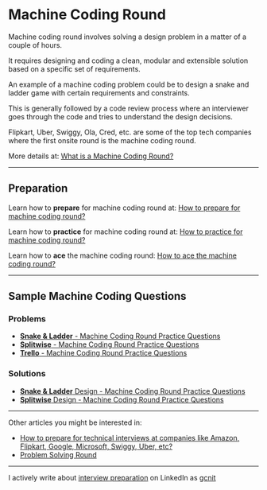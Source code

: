 # Machine Coding Round

Machine coding round involves solving a design problem in a matter of a couple of hours.

It requires designing and coding a clean, modular and extensible solution based on a specific set of requirements.

An example of a machine coding problem could be to design a snake and ladder game with certain requirements and constraints.

This is generally followed by a code review process where an interviewer goes through the code and tries to understand the design decisions.

Flipkart, Uber, Swiggy, Ola, Cred, etc. are some of the top tech companies where the first onsite round is the machine coding round.

More details at: [What is a Machine Coding Round?](https://workat.tech/machine-coding/article/what-is-a-machine-coding-round-omfn1w54ojlg)

---
## Preparation

Learn how to **prepare** for machine coding round at: [How to prepare for machine coding round?](https://workat.tech/machine-coding/article/how-to-prepare-for-machine-coding-round-naf2ih7a9e5l)

Learn how to **practice** for machine coding round at: [How to practice for machine coding round?](https://workat.tech/machine-coding/article/how-to-practice-for-machine-coding-kp0oj3sw2jca)

Learn how to **ace** the machine coding round: [How to ace the machine coding round?](https://workat.tech/machine-coding/article/how-to-ace-machine-coding-round-hi8lnpp8tlmo)

---
## Sample Machine Coding Questions

### Problems
- [**Snake & Ladder** - Machine Coding Round Practice Questions](https://workat.tech/machine-coding/practice/snake-and-ladder-problem-zgtac9lxwntg)
- [**Splitwise** - Machine Coding Round Practice Questions](https://workat.tech/machine-coding/practice/splitwise-problem-0kp2yneec2q2)
- [**Trello** - Machine Coding Round Practice Questions](https://workat.tech/machine-coding/practice/trello-problem-t0nwwqt61buz)

### Solutions
- [**Snake & Ladder** Design - Machine Coding Round Practice Questions](https://workat.tech/machine-coding/article/how-to-design-snake-and-ladder-machine-coding-ehskk9c40x2w)
- [**Splitwise** Design - Machine Coding Round Practice Questions](https://workat.tech/machine-coding/article/how-to-design-splitwise-machine-coding-ayvnfo1tfst6)

---
Other articles you might be interested in:
- [How to prepare for technical interviews at companies like Amazon, Flipkart, Google, Microsoft, Swiggy, Uber, etc?](https://workattech.github.io)
- [Problem Solving Round](https://workattech.github.io/problemsolving)

___

I actively write about [interview preparation](https://workat.tech) on LinkedIn as [gcnit](https://www.linkedin.com/in/gcnit)
